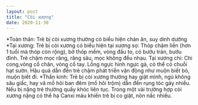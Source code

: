 ```yaml
---
layout: post
title: "Còi xương"
date: 2020-11-30
---
```




*Toàn thân: Trẻ bị còi xương thường có biểu hiện chán ăn, suy dinh dưỡng
*Tại xương: Trẻ bị còi xương có biểu hiện tại xương sọ: Thóp chậm liền (hơn 1 tuổi mà thóp còn rộng), bờ thóp mềm, vòng đầu to, có bướu trán, bướu đỉnh. Trẻ chậm mọc răng, răng sâu, mọc không đều nhau. Tại xương chi: Chi cong,vòng cổ chân, vòng cổ tay. Lồng ngực hình ngực gà, có thể có chuỗi hạt sườn. Hậu quả dẫn đến trẻ chậm phát triển vận động như muộn biết bò, muộn biết đi.
*Thần kinh: Trẻ bị còi xương thường hay giật mình, ngủ không sâu giấc, hay vã mồ hôi ban đêm (mồ hôi trộm) dẫn đến rụng tóc gáy nhiều. Nếu bị nặng trẻ thường quấy khóc liên tục. Trong một vài trường hợp còi xương nặng có thể hạ Canxi máu khiến trẻ bị co giật, nôn nấc nhiều.
